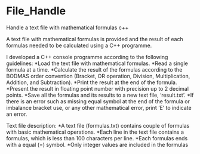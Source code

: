# File_Handle
Handle a text file with mathematical formulas c++

A text file with mathematical formulas is provided and the result of each
formulas needed to be calculated using a C++ programme.

I developed a C++ console programme according to the following guidelines:
*Load the text file with mathematical formulas.
*Read a single formula at a time.
*Calculate the result of the formulas according to the BODMAS order convention (Bracket, OR
operation, Division, Multiplication, Addition, and Subtraction).
*Print the result at the end of the formula.
*Present the result in floating point number with precision up to 2 decimal points.
*Save all the formulas and its results to a new text file, ‘result.txt’.
*If there is an error such as missing equal symbol at the end of the formula or imbalance
bracket use, or any other mathematical error, print ‘E’ to indicate an error.

Text file description:
*A text file (formulas.txt) contains couple of formulas with basic mathematical operations.
*Each line in the text file contains a formulas, which is less than 100 characters per line.
*Each formulas ends with a equal (=) symbol.
*Only integer values are included in the formulas
